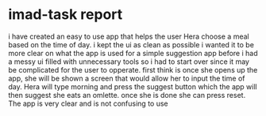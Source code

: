 # imad-task report
i have created an easy to use app that helps the user Hera choose a meal based on the time of day. 
i kept the ui as clean as possible i wanted it to be more clear on what the app is used for a simple suggestion app before i had a messy ui filled with unnecessary tools so i had to start over since it may be complicated for the user to opperate.
first think is once she opens up the app, she will be shown a screen that would allow her to input the time of day. Hera will type morning and press the suggest button which the app will then suggest she eats an omlette. once she is done she can press reset.
The app is very clear and is not confusing to use

